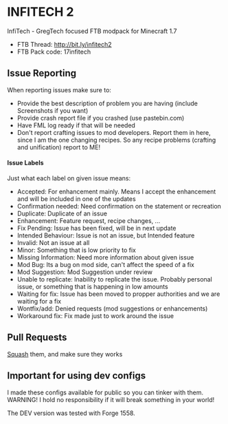 # INFITECH 2

InfiTech - GregTech focused FTB modpack for Minecraft 1.7


* FTB Thread: http://bit.ly/infitech2
* FTB Pack code: 17infitech

## Issue Reporting
When reporting issues make sure to:
* Provide the best description of problem you are having (include Screenshots if you want)
* Provide crash report file if you crashed (use pastebin.com)
* Have FML log ready if that will be needed
* Don't report crafting issues to mod developers. Report them in here, since I am the one changing recipes. So any recipe problems (crafting and unification) report to ME!

#### Issue Labels
Just what each label on given issue means:
* Accepted: For enhancement mainly. Means I accept the enhancement and will be included in one of the updates
* Confirmation needed: Need confirmation on the statement or recreation
* Duplicate: Duplicate of an issue
* Enhancement: Feature request, recipe changes, ...
* Fix Pending: Issue has been fixed, will be in next update
* Intended Behaviour: Issue is not an issue, but Intended feature
* Invalid: Not an issue at all
* Minor: Something that is low priority to fix
* Missing Information: Need more information about given issue
* Mod Bug: Its a bug on mod side, can't affect the speed of a fix
* Mod Suggestion: Mod Suggestion under review
* Unable to replicate: Inability to replicate the issue. Probably personal issue, or something that is happening in low amounts
* Waiting for fix: Issue has been moved to propper authorities and we are waiting for a fix
* Wontfix/add: Denied requests (mod suggestions or enhancements)
* Workaround fix: Fix made just to work around the issue

## Pull Requests
[Squash](http://gitready.com/advanced/2009/02/10/squashing-commits-with-rebase.html) them, and make sure they works

## Important for using dev configs
I made these configs available for public so you can tinker with them. WARNING! I hold no responsibility if it will break something in your world!

The DEV version was tested with Forge 1558.
